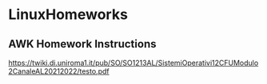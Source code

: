 # LinuxHomeworks

## AWK Homework Instructions
https://twiki.di.uniroma1.it/pub/SO/SO1213AL/SistemiOperativi12CFUModulo2CanaleAL20212022/testo.pdf
